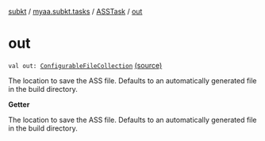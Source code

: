 [subkt](../../index.md) / [myaa.subkt.tasks](../index.md) / [ASSTask](index.md) / [out](./out.md)

# out

`val out: `[`ConfigurableFileCollection`](https://docs.gradle.org/current/javadoc/org/gradle/api/file/ConfigurableFileCollection.html) [(source)](https://github.com/Myaamori/SubKt/blob/0.1.4/src/main/kotlin/myaa/subkt/tasks/asstasks.kt#L23)

The location to save the ASS file.
Defaults to an automatically generated file in the build directory.

**Getter**

The location to save the ASS file.
Defaults to an automatically generated file in the build directory.

